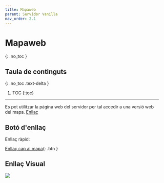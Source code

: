 ```yaml
---
title: Mapaweb
parent: Servidor Vanilla
nav_order: 2.1
---
```


# Mapaweb
{: .no_toc }

## Taula de continguts
{: .no_toc .text-delta }

1. TOC
{:toc}

---

Es pot utilitzar la pàgina web del servidor per tal accedir a una versió web del mapa. [Enllaç](http://vanilla.megacat.cat)

## Botó d'enllaç

Enllaç ràpid:

[Enllaç cap al mapa](http://vanilla.megacat.cat){: .btn }

## Enllaç Visual

![](http://vanilla.megacat.cat)

